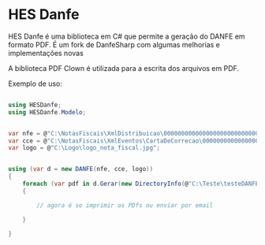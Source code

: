 # HES Danfe

HES Danfe é uma biblioteca em C# que permite a geração do DANFE em formato PDF. É um fork de DanfeSharp com algumas melhorias e implementações novas

A biblioteca PDF Clown é utilizada para a escrita dos arquivos em PDF.

Exemplo de uso:
```csharp

using HESDanfe;
using HESDanfe.Modelo;


var nfe = @"C:\NotasFiscais\XmlDistribuicao\00000000000000000000000000000000000000000000-procNFe.xml";
var cce = @"C:\NotasFiscais\XmlEventos\CartaDeCorrecao\00000000000000000000000000000000000000000000_110110_01-proceventonfe.xml";
var logo = @"C:\Logo\logo_nota_fiscal.jpg";


using (var d = new DANFE(nfe, cce, logo))
{
	foreach (var pdf in d.Gerar(new DirectoryInfo(@"C:\Teste\testeDANFE")))
	{

		// agora é so imprimir os PDfs ou enviar por email

	}

}
```


